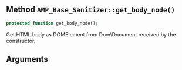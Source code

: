 ## Method `AMP_Base_Sanitizer::get_body_node()`

```php
protected function get_body_node();
```

Get HTML body as DOMElement from Dom\Document received by the constructor.


## Arguments

